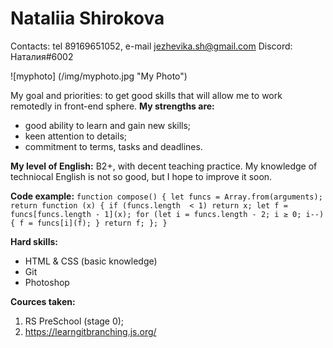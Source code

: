 # Nataliia Shirokova

Contacts: tel 89169651052, e-mail jezhevika.sh@gmail.com
Discord: Наталия#6002

![myphoto] (/img/myphoto.jpg "My Photo")

My goal and priorities: to get good skills that will allow me to work remotedly in front-end sphere. 
**My strengths are:** 
- good ability to learn and gain new skills;
- keen attention to details;
- commitment to terms, tasks and deadlines.

**My level of English:** B2+, with decent teaching practice. My knowledge of techniocal English is not so good, but I hope to improve it soon.


**Code example:** 
`function compose() {
            let funcs = Array.from(arguments);
            return function (x) {
              if (funcs.length 	< 1) return x;
              let f = funcs[funcs.length - 1](x);
              for (let i = funcs.length - 2; i ≥ 0; i--) {
                f = funcs[i](f);
              }
              return f;
            };
            }`

**Hard skills:**
* HTML & CSS (basic knowledge)
* Git
* Photoshop

**Cources taken:**
1. RS PreSchool (stage 0);
2. https://learngitbranching.js.org/
